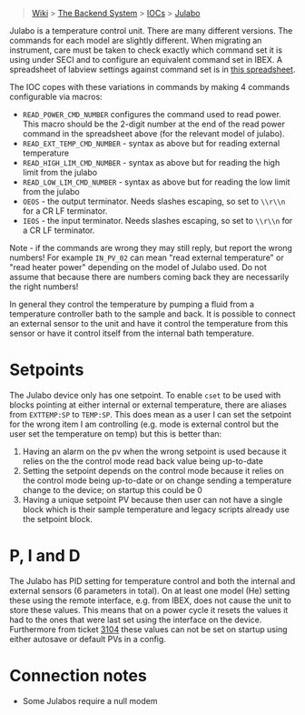 > [Wiki](Home) > [The Backend System](The-Backend-System) > [IOCs](IOCs) > [Julabo](Julabo)

Julabo is a temperature control unit. There are many different versions. The commands for each model are slightly different. When migrating an instrument, care must be taken to check exactly which command set it is using under SECI and to configure an equivalent command set in IBEX. A spreadsheet of labview settings against command set is in [this spreadsheet](backend_system/IOCs/julabo_commands.xlsx).

The IOC copes with these variations in commands by making 4 commands configurable via macros:
- `READ_POWER_CMD_NUMBER` configures the command used to read power. This macro should be the 2-digit number at the end of the read power command in the spreadsheet above (for the relevant model of julabo).
- `READ_EXT_TEMP_CMD_NUMBER` - syntax as above but for reading external temperature
- `READ_HIGH_LIM_CMD_NUMBER` - syntax as above but for reading the high limit from the julabo
- `READ_LOW_LIM_CMD_NUMBER` - syntax as above but for reading the low limit from the julabo
- `OEOS` - the output terminator. Needs slashes escaping, so set to `\\r\\n` for a CR LF terminator.
- `IEOS` - the input terminator. Needs slashes escaping, so set to `\\r\\n` for a CR LF terminator.

Note - if the commands are wrong they may still reply, but report the wrong numbers! For example `IN_PV_02` can mean "read external temperature" or "read heater power" depending on the model of Julabo used. Do not assume that because there are numbers coming back they are necessarily the right numbers!

In general they control the temperature by pumping a fluid from a temperature controller bath to the sample and back. It is possible to connect an external sensor to the unit and have it control the temperature from this sensor or have it control itself from the internal bath temperature.

# Setpoints

The Julabo device only has one setpoint. To enable `cset` to be used with blocks pointing at either internal or external temperature, there are aliases from `EXTTEMP:SP` to `TEMP:SP`. This does mean as a user I can set the setpoint for the wrong item I am controlling (e.g. mode is external control but the user set the temperature on temp) but this is better than:

1. Having an alarm on the pv when the wrong setpoint is used because it relies on the the control mode read back value being up-to-date
1. Setting the setpoint depends on the control mode because it relies on the control mode being up-to-date or on change sending a temperature change to the device; on startup this could be 0
1. Having a unique setpoint PV because then user can not have a single block which is their sample temperature and legacy scripts already use the setpoint block.

# P, I and D

The Julabo has PID setting for temperature control and both the internal and external sensors (6 parameters in total). On at least one model (He) setting these using the remote interface, e.g. from IBEX, does not cause the unit to store these values. This means that on a power cycle it resets the values it had to the ones that were last set using the interface on the device. Furthermore from ticket [3104](https://github.com/ISISComputingGroup/IBEX/issues/3104) these values can not be set on startup using either autosave or default PVs in a config.


# Connection notes
 - Some Julabos require a null modem